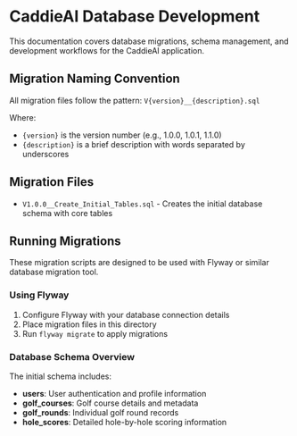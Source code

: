 # CaddieAI Database Development

This documentation covers database migrations, schema management, and development workflows for the CaddieAI application.

## Migration Naming Convention

All migration files follow the pattern:
`V{version}__{description}.sql`

Where:
- `{version}` is the version number (e.g., 1.0.0, 1.0.1, 1.1.0)
- `{description}` is a brief description with words separated by underscores

## Migration Files

- `V1.0.0__Create_Initial_Tables.sql` - Creates the initial database schema with core tables

## Running Migrations

These migration scripts are designed to be used with Flyway or similar database migration tool.

### Using Flyway

1. Configure Flyway with your database connection details
2. Place migration files in this directory
3. Run `flyway migrate` to apply migrations

### Database Schema Overview

The initial schema includes:
- **users**: User authentication and profile information
- **golf_courses**: Golf course details and metadata
- **golf_rounds**: Individual golf round records
- **hole_scores**: Detailed hole-by-hole scoring information